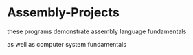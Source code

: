 # Assembly-Projects

these programs demonstrate assembly language fundamentals

as well as computer system fundamentals
